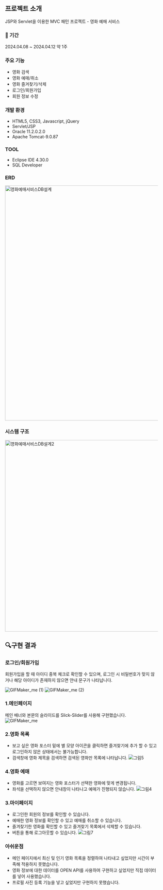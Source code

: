 ## 프로젝트 소개
JSP와 Servlet을 이용한 MVC 패턴 프로젝트 - 영화 예매 서비스 

### :calendar: 기간
2024.04.08 ~ 2024.04.12  약 1주

### 주요 기능
- 영화 검색
- 영화 예매/취소
- 영화 즐겨찾기/삭제
- 로그인/회원가입
- 회원 정보 수정

### 개발 환경
- HTML5, CSS3, Javascript, jQuery
- Servlet/JSP
- Oracle 11.2.0.2.0
- Apache Tomcat-9.0.87
### TOOL 
- Eclipse IDE 4.30.0
- SQL Developer

### ERD
<img width="773" alt="영화예매서비스DB설계" src="https://github.com/user-attachments/assets/ed2a1d08-ce96-4dc0-951f-cd35333024d6">

### 시스템 구조
<img width="630" alt="영화예매서비스DB설계2" src="https://github.com/user-attachments/assets/9dc8d901-83ea-4cf3-908c-265204748a2a">

## :mag:구현 결과
### 로그인/회원가입
회원가입을 할 때 아이디 중복 체크로 확인할 수 있으며, 로그인 시 비밀번호가 맞지 않거나 해당 아이디가 존재하지 않으면 안내 문구가 나타납니다.

![GIFMaker_me (1)](https://github.com/user-attachments/assets/92e1b26e-89b5-4705-bdf7-db57dd5d8b10)
![GIFMaker_me (2)](https://github.com/user-attachments/assets/6e412a70-da82-4928-97e8-66b3a6eb2939)

### 1.메인페이지
메인 배너와 본문의 슬라이드를 Slick-Slider를 사용해 구현했습니다.
![GIFMaker_me](https://github.com/user-attachments/assets/844c894d-3068-4b7d-8f50-d0d11e3d8599)

### 2.영화 목록
- 보고 싶은 영화 포스터 밑에 별 모양 아이콘을 클릭하면 즐겨찾기에 추가 할 수 있고 로그인하지 않은 상태에서는 불가능합니다.
- 검색창에 영화 제목을 검색하면 검색된 영화만 목록에 나타납니다.
![그림5](https://github.com/user-attachments/assets/8f41623e-1a2e-46c7-bb05-dffe835c0328)

### 4.영화 예매
- 영화를 고르면 보여지는 영화 포스터가 선택한 영화에 맞게 변경됩니다.
- 좌석을 선택하지 않으면 안내창이 나타나고 예매가 진행되지 않습니다.
![그림4](https://github.com/user-attachments/assets/d782b9b8-2e07-40ca-9b28-313b69723383)

### 3.마이페이지
- 로그인한 회원의 정보를 확인할 수 있습니다.
- 예매한 영화 정보를 확인할 수 있고 예매를 취소할 수 있습니다.
- 즐겨찾기한 영화를 확인할 수 있고 즐겨찾기 목록에서 삭제할 수 있습니다.
- 버튼을 통해 로그아웃할 수 있습니다.
![그림7](https://github.com/user-attachments/assets/b84396d5-482f-46b3-9bfe-1d07fc3f6efd)



### 아쉬운점
- 메인 페이지에서 최신 및 인기 영화 목록을 정렬하여 나타내고 싶었지만 시간이 부족해 적용하지 못했습니다.
- 영화 정보에 대한 데이터를 OPEN API를 사용하여 구현하고 싶었지만 직접 데이터를 넣어 사용했습니다.
- 프로필 사진 등록 기능을 넣고 싶었지만 구현하지 못했습니다.
 
